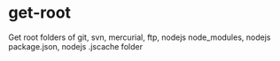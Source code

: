 # get-root
Get root folders of git, svn, mercurial, ftp, nodejs node_modules, nodejs package.json, nodejs .jscache folder
